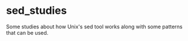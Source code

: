 # sed_studies
Some studies about how Unix's sed tool works along with some patterns that can be used.
